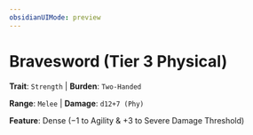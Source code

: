 ```yaml
---
obsidianUIMode: preview
---
```

# Bravesword (Tier 3 Physical)

**Trait**: `Strength` | **Burden**: `Two-Handed`

**Range**: `Melee` | **Damage**: `d12+7 (Phy)`

**Feature**: Dense (−1 to Agility & +3 to Severe Damage Threshold)
